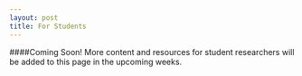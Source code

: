 ```yaml
---
layout: post
title: For Students
---
```


####Coming Soon!
More content and resources for student researchers will be added to this page in the upcoming weeks.
